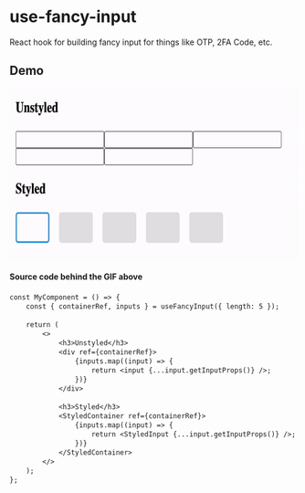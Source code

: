 # use-fancy-input

React hook for building fancy input for things like OTP, 2FA Code, etc.

## Demo

<img src="https://raw.githubusercontent.com/ceoshikhar/use-fancy-input/main/use-fancy-input-demo.gif?token=GHSAT0AAAAAABQALMD4HCSXDQOEJDSKC2BYYVM4GPQ" height="300" />

#### Source code behind the GIF above

```tsx
const MyComponent = () => {
    const { containerRef, inputs } = useFancyInput({ length: 5 });

    return (
        <>
            <h3>Unstyled</h3>
            <div ref={containerRef}>
                {inputs.map((input) => {
                    return <input {...input.getInputProps()} />;
                })}
            </div>

            <h3>Styled</h3>
            <StyledContainer ref={containerRef}>
                {inputs.map((input) => {
                    return <StyledInput {...input.getInputProps()} />;
                })}
            </StyledContainer>
        </>
    );
};
```
